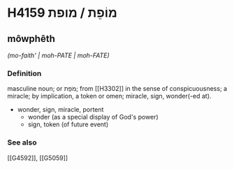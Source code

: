 # H4159 מוֹפֵת / מופת

## môwphêth

_(mo-faith' | moh-PATE | moh-FATE)_

### Definition

masculine noun; or מֹפֵת; from [[H3302]] in the sense of conspicuousness; a miracle; by implication, a token or omen; miracle, sign, wonder(-ed at).

- wonder, sign, miracle, portent
    - wonder (as a special display of God's power)
    - sign, token (of future event)
### See also

[[G4592]], [[G5059]]

